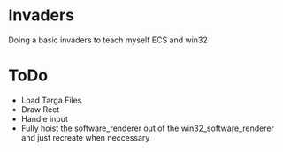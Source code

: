 # Invaders
Doing a basic invaders to teach myself ECS and win32


# ToDo
* Load Targa Files
* Draw Rect
* Handle input
* Fully hoist the software_renderer out of the win32_software_renderer and just recreate when neccessary
